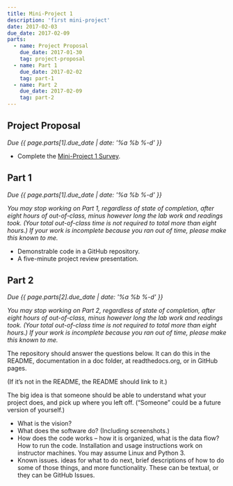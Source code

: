 ```yaml
---
title: Mini-Project 1
description: 'first mini-project'
date: 2017-02-03
due_date: 2017-02-09
parts:
  - name: Project Proposal
    due_date: 2017-01-30
    tag: project-proposal
  - name: Part 1
    due_date: 2017-02-02
    tag: part-1
  - name: Part 2
    due_date: 2017-02-09
    tag: part-2
---
```


## Project Proposal

<i>Due {{ page.parts[1].due_date | date: '%a %b %-d' }}</i>

* Complete the [Mini-Project 1 Survey](https://goo.gl/forms/EmirMhWuj9UdYSTb2).

## Part 1

<i>Due {{ page.parts[1].due_date | date: '%a %b %-d' }}</i>

<i>You may stop working on Part 1, regardless of state of completion, after eight hours of out-of-class, minus however long the lab work and readings took. (Your total out-of-class time is not required to total more than eight hours.)
If your work is incomplete because you ran out of time, please make this known to me.</i>

* Demonstrable code in a GitHub repository.
* A five-minute project review presentation.

## Part 2

<i>Due {{ page.parts[2].due_date | date: '%a %b %-d' }}</i>

<i>You may stop working on Part 2, regardless of state of completion, after eight hours of out-of-class, minus however long the lab work and readings took. (Your total out-of-class time is not required to total more than eight hours.)
If your work is incomplete because you ran out of time, please make this known to me.</i>

The repository should answer the questions below. It can do this in the README, documentation in a doc folder, at readthedocs.org, or in GitHub pages.

(If it’s not in the README, the README should link to it.)

The big idea is that someone should be able to understand what your project does, and pick up where you left off. (“Someone” could be a future version of yourself.)

* What is the vision?
* What does the software do? (Including screenshots.)
* How does the code works – how it is organized, what is the data flow?
How to run the code. Installation and usage instructions work on instructor machines. You may assume Linux and Python 3.
* Known issues. ideas for what to do next, brief descriptions of how to do some of those things, and more functionality. These can be textual, or they can be GitHub Issues.
